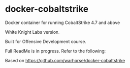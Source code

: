 # docker-cobaltstrike
Docker container for running CobaltStrike 4.7 and above

White Knight Labs version. 

Built for Offensive Development course.

Full ReadMe is in progress. Refer to the following:

Based on https://github.com/warhorse/docker-cobaltstrike
